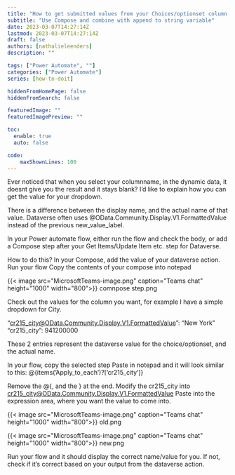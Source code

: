 ```yaml
---
title: "How to get submitted values from your Choices/optionset column in Dataverse"
subtitle: "Use Compose and combine with append to string variable"
date: 2023-03-07T14:27:14Z
lastmod: 2023-03-07T14:27:14Z
draft: false
authors: [nathalieleenders]
description: ""

tags: ["Power Automate", ""]
categories: ["Power Automate"]
series: [how-to-doit]

hiddenFromHomePage: false
hiddenFromSearch: false

featuredImage: ""
featuredImagePreview: ""

toc:
  enable: true
  auto: false

code:
    maxShownLines: 100
---
```


Ever noticed that when you select your columnname, in the dynamic data, it doesnt give you the result and it stays blank? I’d like to explain how you can get the value for your dropdown.

There is a difference between the display name, and the actual name of that value. Dataverse often uses @OData.Community.Display.V1.FormattedValue instead of the previous new_value_label.

In your Power automate flow, either run the flow and check the body, or add a Compose step after your Get Items/Update Item etc. step for Dataverse.

How to do this?
In your Compose, add the value of your dataverse action.
Run your flow
Copy the contents of your compose into notepad

{{< image src="MicrosoftTeams-image.png" caption="Teams chat" height="1000" width="800">}}
comnpose step.png

Check out the values for the column you want, for example I have a simple dropdown for City.

“cr215_city@OData.Community.Display.V1.FormattedValue”: “New York”
“cr215_city”: 941200000

These 2 entries represent the dataverse value for the choice/optionset, and the actual name.

In your flow, copy the selected step
Paste in notepad and it will look similar to this: @{items(’Apply_to_each’)?[’cr215_city’]}

Remove the @{, and the } at the end.
Modify the cr215_city  into cr215_city@OData.Community.Display.V1.FormattedValue
Paste into the expression area, where you want the value to come into.

{{< image src="MicrosoftTeams-image.png" caption="Teams chat" height="1000" width="800">}}
old.png

{{< image src="MicrosoftTeams-image.png" caption="Teams chat" height="1000" width="800">}}
new.png

Run your flow and it should display the correct name/value for you. If not, check if it’s correct based on your output from the dataverse action.